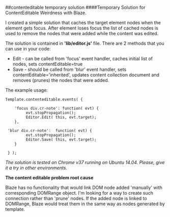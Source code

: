 ##contenteditable temporary solution
####Temporary Solution for ContentEditable Weirdness with Blaze.

I created a simple solution that caches the target element nodes when the element gets focus. After element loses focus the list of cached nodes is used to remove the nodes that were added while the content was edited.

The solution is contained in **'lib/editor.js'** file. There are 2 methods that you can use in your code: 
* Edit - can be called from 'focus' event handler, caches initial list of nodes, sets contentEditable=true
* Save - should be called from 'blur' event handler, sets contentEditable='inherited', updates content collection document and removes (prunes) the nodes that were added.
 
The example usage: 
```
Template.contenteditable.events( {
    
	'focus div.cr-note': function( evt) {
		 evt.stopPropagation();
		 Editor.Edit( this, evt.target);
	},
	
 'blur div.cr-note':  function( evt) {
		 evt.stopPropagation();	
		 Editor.Save( this, evt.target);
	}
	 
 } );
```


*The solution is tested on Chrome v37 running on Ubuntu 14.04. Please, give it a try in other environments.*


**The content editable problem root cause**

Blaze has no functionality that would link DOM node added 'manually' with corresponding DOMRange object. I'm looking for a way to create such connection rather than 'prune' nodes. 
If the added node is linked to DOMRange, Blaze would treat them in the same way as nodes generated by template. 
